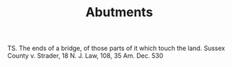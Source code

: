 ---
title: Abutments
letter: A
permalink: "/definitions/bld-abutments.html"
body: TS. The ends of a bridge, of those parts of it which touch the land. Sussex
  County v. Strader, 18 N. J. Law, 108, 35 Am. Dec. 530
published_at: '2018-07-07'
source: Black's Law Dictionary 2nd Ed (1910)
layout: post
---